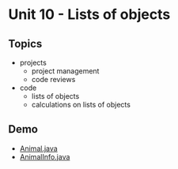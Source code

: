 # Unit 10 - Lists of objects

## Topics

- projects
    - project management
    - code reviews
- code
    - lists of objects
    - calculations on lists of objects


## Demo

- <a href="../unit10_demo/Animal.java">Animal.java</a>
- <a href="../unit10_demo/AnimalInfo.java">AnimalInfo.java</a>

